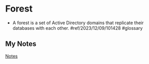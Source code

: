 # Forest
- A forest is a set of Active Directory domains that replicate their databases with each other. #ref/2023/12/09/101428 #glossary 
## My Notes
[Notes](mynotes/forest-notes.md)
